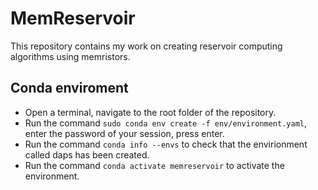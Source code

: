 # MemReservoir
This repository contains my work on creating reservoir computing algorithms using memristors.


## Conda enviroment

- Open a terminal, navigate to the root folder of the repository.
- Run the command `sudo conda env create -f env/environment.yaml`, enter the password of your session, press enter.
- Run the command `conda info --envs` to check that the envirionment called daps has been created.
- Run the command `conda activate memreservoir` to activate the environment.